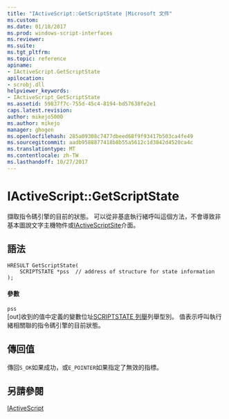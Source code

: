 ```yaml
---
title: "IActiveScript::GetScriptState |Microsoft 文件"
ms.custom: 
ms.date: 01/18/2017
ms.prod: windows-script-interfaces
ms.reviewer: 
ms.suite: 
ms.tgt_pltfrm: 
ms.topic: reference
apiname:
- IActiveScript.GetScriptState
apilocation:
- scrobj.dll
helpviewer_keywords:
- IActiveScript_GetScriptState
ms.assetid: 59837f7c-755d-45c4-8194-bd57638fe2e1
caps.latest.revision: 
author: mikejo5000
ms.author: mikejo
manager: ghogen
ms.openlocfilehash: 285a09308c7477dbeed68f9f93417b503ca4fe49
ms.sourcegitcommit: aadb9588877418b8b55a5612c1d3842d4520ca4c
ms.translationtype: MT
ms.contentlocale: zh-TW
ms.lasthandoff: 10/27/2017
---
```

# <a name="iactivescriptgetscriptstate"></a>IActiveScript::GetScriptState
擷取指令碼引擎的目前的狀態。 可以從非基底執行緒呼叫這個方法，不會導致非基本圖說文字主機物件或[IActiveScriptSite](../../winscript/reference/iactivescriptsite.md)介面。  
  
## <a name="syntax"></a>語法  
  
```  
HRESULT GetScriptState(  
    SCRIPTSTATE *pss  // address of structure for state information  
);  
```  
  
#### <a name="parameters"></a>參數  
 `pss`  
 [out]收到的值中定義的變數位址[SCRIPTSTATE 列舉](../../winscript/reference/scriptstate-enumeration.md)列舉型別。 值表示呼叫執行緒相關聯的指令碼引擎的目前狀態。  
  
## <a name="return-value"></a>傳回值  
 傳回`S_OK`如果成功，或`E_POINTER`如果指定了無效的指標。  
  
## <a name="see-also"></a>另請參閱  
 [IActiveScript](../../winscript/reference/iactivescript.md)